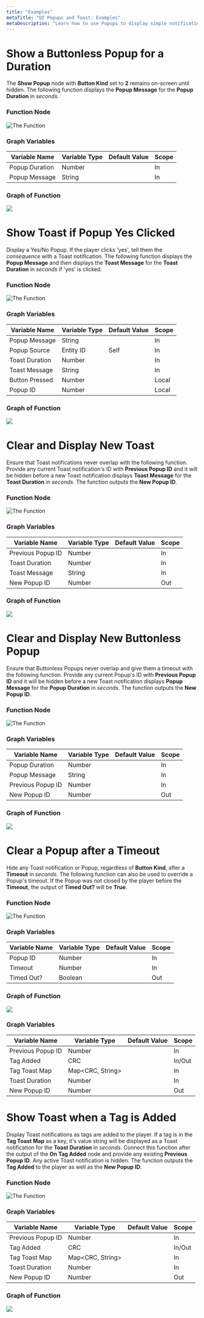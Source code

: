 ```yaml
---
title: "Examples"
metaTitle: "UI Popups and Toast: Examples"
metaDescription: "Learn how to use Popups to display simple notifications in the center of the screen with optional, OK or Yes/No buttons. Use Toast to display notifications at the bottom of the screen."
---
```


# Show a Buttonless Popup for a Duration

The **Show Popup** node with **Button Kind** set to **2** remains on-screen until hidden. The following function displays the **Popup Message** for the **Popup Duration** in *seconds*.

### Function Node

![The Function](/images/01/ex-01.png "The Function")

### Graph Variables

|Variable Name|Variable Type|Default Value|Scope|
|-------------|-------------|-------------|-----|
|Popup Duration|Number||In|
|Popup Message|String||In|

### Graph of Function

<a href="../images/01/ex-02.png">
  <img align="center" src="../images/01/ex-02.png"/>
</a>

# Show Toast if Popup Yes Clicked

Display a Yes/No Popup. If the player clicks 'yes', tell them the *consequence* with a Toast notification. The following function displays the **Popup Message** and then displays the **Toast Message** for the **Toast Duration** in *seconds* if 'yes' is clicked.

### Function Node

![The Function](/images/01/ex-03.png "The Function")

### Graph Variables

|Variable Name|Variable Type|Default Value|Scope|
|-------------|-------------|-------------|-----|
|Popup Message|String||In|
|Popup Source|Entity ID|Self|In|
|Toast Duration|Number||In|
|Toast Message|String||In|
|Button Pressed|Number||Local|
|Popup ID|Number||Local|

### Graph of Function

<a href="../images/01/ex-04.png">
  <img align="center" src="../images/01/ex-04.png"/>
</a>

# Clear and Display New Toast

Ensure that Toast notifications never overlap with the following function. Provide any current Toast notification's ID with **Previous Popup ID** and it will be hidden before a new Toast notification displays **Toast Message** for the **Toast Duration** in *seconds*. The function outputs the **New Popup ID**.

### Function Node

![The Function](/images/01/ex-05.png "The Function")

### Graph Variables

|Variable Name|Variable Type|Default Value|Scope|
|-------------|-------------|-------------|-----|
|Previous Popup ID|Number||In|
|Toast Duration|Number||In|
|Toast Message|String||In|
|New Popup ID|Number||Out|

### Graph of Function

<a href="../images/01/ex-06.png">
  <img align="center" src="../images/01/ex-06.png"/>
</a>

# Clear and Display New Buttonless Popup

Ensure that Buttonless Popups never overlap and give them a timeout with the following function. Provide any current Popup's ID with **Previous Popup ID** and it will be hidden before a new Toast notification displays **Popup Message** for the **Popup Duration** in *seconds*. The function outputs the **New Popup ID**.

### Function Node

![The Function](/images/01/ex-07.png "The Function")

### Graph Variables

|Variable Name|Variable Type|Default Value|Scope|
|-------------|-------------|-------------|-----|
|Popup Duration|Number||In|
|Popup Message|String||In|
|Previous Popup ID|Number||In|
|New Popup ID|Number||Out|

### Graph of Function

<a href="../images/01/ex-08.png">
  <img align="center" src="../images/01/ex-08.png"/>
</a>

# Clear a Popup after a Timeout

Hide any Toast notification or Popup, regardless of **Button Kind**, after a **Timeout** in *seconds*. The following function can also be used to override a Popup's timeout. If the Popup was not closed by the player before the **Timeout**, the output of **Timed Out?** will be **True**.

### Function Node

![The Function](/images/01/ex-09.png "The Function")

### Graph Variables

|Variable Name|Variable Type|Default Value|Scope|
|-------------|-------------|-------------|-----|
|Popup ID|Number||In|
|Timeout|Number||In|
|Timed Out?|Boolean||Out|

### Graph of Function

<a href="../images/01/ex-10.png">
  <img align="center" src="../images/01/ex-10.png"/>
</a>

### Graph Variables

|Variable Name|Variable Type|Default Value|Scope|
|-------------|-------------|-------------|-----|
|Previous Popup ID|Number||In|
|Tag Added|CRC||In/Out|
|Tag Toast Map|Map<CRC, String>||In|
|Toast Duration|Number||In|
|New Popup ID|Number||Out|

# Show Toast when a Tag is Added

Display Toast notifications as tags are added to the player. If a tag is in the **Tag Toast Map** as a key, it's value string will be displayed as a Toast notification for the **Toast Duration** in *seconds*. Connect this function after the output of the **On Tag Added** node and provide any existing **Previous Popup ID**. Any active Toast notification is hidden. The function outputs the **Tag Added** to the player as well as the **New Popup ID**.

### Function Node

![The Function](/images/01/ex-11.png "The Function")

### Graph Variables

|Variable Name|Variable Type|Default Value|Scope|
|-------------|-------------|-------------|-----|
|Previous Popup ID|Number||In|
|Tag Added|CRC||In/Out|
|Tag Toast Map|Map<CRC, String>||In|
|Toast Duration|Number||In|
|New Popup ID|Number||Out|

### Graph of Function

<a href="../images/01/ex-12.png">
  <img align="center" src="../images/01/ex-12.png"/>
</a>
